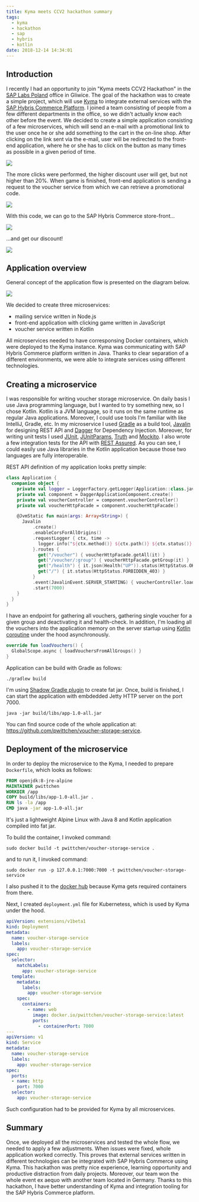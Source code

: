 ```yaml
---
title: Kyma meets CCV2 hackathon summary
tags:
  - kyma
  - hackathon
  - sap
  - hybris
  - kotlin
date: 2018-12-14 14:34:01
---
```



## Introduction

I recently I had an opportunity to join "Kyma meets CCV2 Hackathon" in the [SAP Labs Poland](https://www.sap.com/poland/index.html) office in Gliwice. The goal of the hackathon was to create a simple project, which will use [Kyma](https://github.com/kyma-project/kyma) to integrate external services with the [SAP Hybris Commerce Platform](https://cx.sap.com/en/products/commerce). I joined a team consisting of people from a few different departments in the office, so we didn't actually know each other before the event. We decided to create a simple application consisting of a few microservices, which will send an e-mail with a promotional link to the user once he or she add something to the cart in the on-line shop. After clicking on the link sent via the e-mail, user will be redirected to the front-end application, where he or she has to click on the button as many times as possible in a given period of time. 

![](/images/posts/2018/kyma-meets-ccv2-hackathon-summary/clickr_frontend.png)

The more clicks were performed, the higher discount user will get, but not higher than 20%. When game is finished, front-end application is sending a request to the voucher service from which we can retrieve a promotional code. 

![](/images/posts/2018/kyma-meets-ccv2-hackathon-summary/clickr_frontend2.png)

With this code, we can go to the SAP Hybris Commerce store-front...

![](/images/posts/2018/kyma-meets-ccv2-hackathon-summary/storefront1.png)

...and get our discount!

![](/images/posts/2018/kyma-meets-ccv2-hackathon-summary/storefront2.png)

## Application overview

General concept of the application flow is presented on the diagram below.

![](/images/posts/2018/kyma-meets-ccv2-hackathon-summary/diagram.png)

We decided to create three microservices:
- mailing service written in Node.js
- front-end application with clicking game written in JavaScript
- voucher service written in Kotlin

All microservices needed to have corresponsing Docker containers, which were deployed to the Kyma instance. Kyma was communicating with SAP Hybris Commerce platform written in Java. Thanks to clear separation of a different environments, we were able to integrate services using different technologies.

## Creating a microservice

I was responsible for writing voucher storage microservice. On daily basis I use Java programming language, but I wanted to try something new, so I chose Kotlin. Kotlin is a JVM language, so it runs on the same runtime as regular Java applications. Moreover, I could use tools I'm familiar with like IntelliJ, Gradle, etc. In my microservice I used [Gradle](https://gradle.org/) as a build tool, [Javalin](http://javalin.io/) for designing REST API and [Dagger](https://github.com/google/dagger) for Dependency Injection. Moreover, for writing unit tests I used [JUnit](https://junit.org), [JUnitParams](https://github.com/Pragmatists/JUnitParams), [Truth](https://github.com/google/truth) and [Mockito](https://github.com/mockito/mockito). I also wrote a few integration tests for the API with [REST Assured](https://github.com/rest-assured/rest-assured). As you can see, I could easily use Java libraries in the Kotlin application because those two languages are fully interoperable.

REST API definition of my application looks pretty simple:

```kotlin
class Application {
  companion object {
    private val logger = LoggerFactory.getLogger(Application::class.java)
    private val component = DaggerApplicationComponent.create()
    private val voucherController = component.voucherController()
    private val voucherHttpFacade = component.voucherHttpFacade()

    @JvmStatic fun main(args: Array<String>) {
      Javalin
          .create()
          .enableCorsForAllOrigins()
          .requestLogger { ctx, time ->
            logger.info("${ctx.method()} ${ctx.path()} ${ctx.status()} took $time ms")
          }.routes {
            get("/voucher") { voucherHttpFacade.getAll(it) }
            get("/voucher/:group") { voucherHttpFacade.getGroup(it) }
            get("/health") { it.json(Health("UP")).status(HttpStatus.OK_200) }
            get("/") { it.status(HttpStatus.FORBIDDEN_403) }
          }
          .event(JavalinEvent.SERVER_STARTING) { voucherController.loadVouchers() }
          .start(7000)
    }
  }
}
```

I have an endpoint for gathering all vouchers, gathering single voucher for a given group and deactivating it and health-check. In addition, I'm loading all the vouchers into the application memory on the server startup using [Kotlin coroutine](https://kotlinlang.org/docs/reference/coroutines-overview.html) under the hood asynchronously.

```kotlin
override fun loadVouchers() {
  GlobalScope.async { loadVouchersFromAllGroups() }
}
```

Application can be build with Gradle as follows:

```
./gradlew build
```

I'm using [Shadow Gradle plugin](https://github.com/johnrengelman/shadow) to create fat jar. Once, build is finished, I can start the application with embdedded Jetty HTTP server on the port 7000.

```
java -jar build/libs/app-1.0-all.jar
```

You can find source code of the whole application at: https://github.com/pwittchen/voucher-storage-service.

## Deployment of the microservice

In order to deploy the microservice to the Kyma, I needed to prepare `Dockerfile`, which looks as follows:

```Dockerfile
FROM openjdk:8-jre-alpine
MAINTAINER pwittchen
WORKDIR /app
COPY build/libs/app-1.0-all.jar .
RUN ls -la /app
CMD java -jar app-1.0-all.jar
```

It's just a lightweight Alpine Linux with Java 8 and Kotlin application compiled into fat jar.

To build the container, I invoked command:

```
sudo docker build -t pwittchen/voucher-storage-service .
```

and to run it, I invoked command:

```
sudo docker run -p 127.0.0.1:7000:7000 -t pwittchen/voucher-storage-service
```

I also pushed it to the [docker hub](https://hub.docker.com/r/pwittchen/voucher-storage-service/) because Kyma gets required containers from there.

Next, I created `deployment.yml` file for Kubernetess, which is used by Kyma under the hood.

```yml
apiVersion: extensions/v1beta1
kind: Deployment
metadata:
  name: voucher-storage-service
  labels:
    app: voucher-storage-service
spec:
  selector:
    matchLabels:
      app: voucher-storage-service
  template:
    metadata:
      labels:
        app: voucher-storage-service
    spec:
      containers:
        - name: web
          image: docker.io/pwittchen/voucher-storage-service:latest
          ports:
            - containerPort: 7000
---
apiVersion: v1
kind: Service
metadata:
  name: voucher-storage-service
  labels:
    app: voucher-storage-service
spec:
  ports:
  - name: http
    port: 7000
  selector:
    app: voucher-storage-service
```

Such configuration had to be provided for Kyma by all microservices.

## Summary

Once, we deployed all the microservices and tested the whole flow, we needed to apply a few adjustments. When issues were fixed, whole application worked correctly. This proves that external services written in different technologies can be integrated with SAP Hybris Commerce using Kyma. This hackathon was pretty nice experience, learning opportunity and productive distraction from daily projects. Moreover, our team won the whole event ex aequo with another team located in Germany. Thanks to this hackathon, I have better understanding of Kyma and integration tooling for the SAP Hybris Commerce platform.
